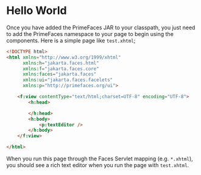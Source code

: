 # Hello World

Once you have added the PrimeFaces JAR to your classpath, you just need to add the PrimeFaces namespace
to your page to begin using the components. Here is a simple page like `test.xhtml`;

```html
<!DOCTYPE html>
<html xmlns="http://www.w3.org/1999/xhtml"
      xmlns:h="jakarta.faces.html"
      xmlns:f="jakarta.faces.core"
      xmlns:faces="jakarta.faces"
      xmlns:ui="jakarta.faces.facelets"
      xmlns:p="http://primefaces.org/ui">

    <f:view contentType="text/html;charset=UTF-8" encoding="UTF-8">
        <h:head>

        </h:head>
        <h:body>
            <p:textEditor />
        </h:body>
    </f:view>

</html>
```

When you run this page through the Faces Servlet mapping (e.g. `*.xhtml`), you should see a rich text editor
when you run the page with `test.xhtml`.